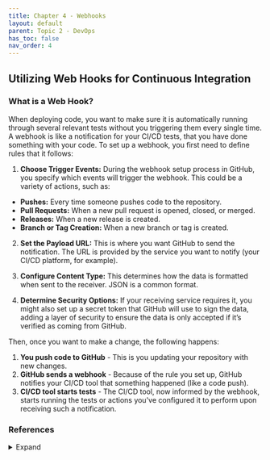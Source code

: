 ```yaml
---
title: Chapter 4 - Webhooks
layout: default
parent: Topic 2 - DevOps
has_toc: false
nav_order: 4
---
```


## Utilizing Web Hooks for Continuous Integration
### What is a Web Hook?
When deploying code, you want to make sure it is automatically running through several relevant tests without you triggering them every single time. A webhook is like a notification for your CI/CD tests, that you have done something with your code. To set up a webhook, you first need to define rules that it follows:

1. **Choose Trigger Events:** During the webhook setup process in GitHub, you specify which events will trigger the webhook. This could be a variety of actions, such as:
- **Pushes:** Every time someone pushes code to the repository.
- **Pull Requests:** When a new pull request is opened, closed, or merged.
- **Releases:** When a new release is created.
- **Branch or Tag Creation:** When a new branch or tag is created.

2. **Set the Payload URL:** This is where you want GitHub to send the notification. The URL is provided by the service you want to notify (your CI/CD platform, for example).

3. **Configure Content Type:** This determines how the data is formatted when sent to the receiver. JSON is a common format.

4. **Determine Security Options:** If your receiving service requires it, you might also set up a secret token that GitHub will use to sign the data, adding a layer of security to ensure the data is only accepted if it’s verified as coming from GitHub.

Then, once you want to make a change, the following happens:
1. **You push code to GitHub** - This is you updating your repository with new changes.
2. **GitHub sends a webhook** - Because of the rule you set up, GitHub notifies your CI/CD tool that something happened (like a code push).
3. **CI/CD tool starts tests** - The CI/CD tool, now informed by the webhook, starts running the tests or actions you've configured it to perform upon receiving such a notification.

### References 
<details>
  <Summary>Expand</Summary>
      <b>1.</b> “About Webhooks.” <i>GitHub Docs</i>, <a href="https://docs.github.com/en/webhooks/about-webhooks" target="_blank">https://docs.github.com/en/webhooks/about-webhooks</a>. Accessed 11 Apr. 2024.<br>
      <b>2.</b> “What Are Webhooks and How Do They Work.” <i>What Are Webhooks And How Do They Work</i>, 14 Aug. 2021, <a href="https://hookdeck.com/webhooks/guides/what-are-webhooks-how-they-work" target="_blank">https://hookdeck.com/webhooks/guides/what-are-webhooks-how-they-work</a>.<br>
      <b>3.</b> “What Is a Webhook? Webhooks for Beginners.” <i>YouTube</i>, YouTube, 30 Nov. 2021, <a href="https://www.youtube.com/watch?v=mrkQ5iLb4DM" target="_blank">https://www.youtube.com/watch?v=mrkQ5iLb4DM</a>.<br>
      <b>4.</b> “What Is a Webhook?” <i>Red Hat - We Make Open Source Technologies for the Enterprise</i>, <a href="https://www.redhat.com/en/topics/automation/what-is-a-webhook" target="_blank">https://www.redhat.com/en/topics/automation/what-is-a-webhook</a>. Accessed 11 Apr. 2024.<br>
</details>
